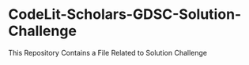 # CodeLit-Scholars-GDSC-Solution-Challenge
This Repository Contains a File Related to Solution Challenge
